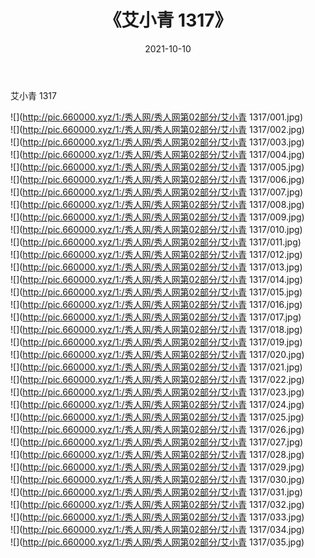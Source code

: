 ﻿---
layout: post
title:  《艾小青 1317》
date:   2021-10-10
img: http://pic.660000.xyz/1:/秀人网/秀人网第02部分/艾小青 1317/000.jpg
categories: [美女, 清纯, 唯美]
---

艾小青 1317

  ![](http://pic.660000.xyz/1:/秀人网/秀人网第02部分/艾小青 1317/001.jpg) <br> ![](http://pic.660000.xyz/1:/秀人网/秀人网第02部分/艾小青 1317/002.jpg) <br> ![](http://pic.660000.xyz/1:/秀人网/秀人网第02部分/艾小青 1317/003.jpg) <br> ![](http://pic.660000.xyz/1:/秀人网/秀人网第02部分/艾小青 1317/004.jpg) <br> ![](http://pic.660000.xyz/1:/秀人网/秀人网第02部分/艾小青 1317/005.jpg) <br> ![](http://pic.660000.xyz/1:/秀人网/秀人网第02部分/艾小青 1317/006.jpg) <br> ![](http://pic.660000.xyz/1:/秀人网/秀人网第02部分/艾小青 1317/007.jpg) <br> ![](http://pic.660000.xyz/1:/秀人网/秀人网第02部分/艾小青 1317/008.jpg) <br> ![](http://pic.660000.xyz/1:/秀人网/秀人网第02部分/艾小青 1317/009.jpg) <br> ![](http://pic.660000.xyz/1:/秀人网/秀人网第02部分/艾小青 1317/010.jpg) <br> ![](http://pic.660000.xyz/1:/秀人网/秀人网第02部分/艾小青 1317/011.jpg) <br> ![](http://pic.660000.xyz/1:/秀人网/秀人网第02部分/艾小青 1317/012.jpg) <br> ![](http://pic.660000.xyz/1:/秀人网/秀人网第02部分/艾小青 1317/013.jpg) <br> ![](http://pic.660000.xyz/1:/秀人网/秀人网第02部分/艾小青 1317/014.jpg) <br> ![](http://pic.660000.xyz/1:/秀人网/秀人网第02部分/艾小青 1317/015.jpg) <br> ![](http://pic.660000.xyz/1:/秀人网/秀人网第02部分/艾小青 1317/016.jpg) <br> ![](http://pic.660000.xyz/1:/秀人网/秀人网第02部分/艾小青 1317/017.jpg) <br> ![](http://pic.660000.xyz/1:/秀人网/秀人网第02部分/艾小青 1317/018.jpg) <br> ![](http://pic.660000.xyz/1:/秀人网/秀人网第02部分/艾小青 1317/019.jpg) <br> ![](http://pic.660000.xyz/1:/秀人网/秀人网第02部分/艾小青 1317/020.jpg) <br> ![](http://pic.660000.xyz/1:/秀人网/秀人网第02部分/艾小青 1317/021.jpg) <br> ![](http://pic.660000.xyz/1:/秀人网/秀人网第02部分/艾小青 1317/022.jpg) <br> ![](http://pic.660000.xyz/1:/秀人网/秀人网第02部分/艾小青 1317/023.jpg) <br> ![](http://pic.660000.xyz/1:/秀人网/秀人网第02部分/艾小青 1317/024.jpg) <br> ![](http://pic.660000.xyz/1:/秀人网/秀人网第02部分/艾小青 1317/025.jpg) <br> ![](http://pic.660000.xyz/1:/秀人网/秀人网第02部分/艾小青 1317/026.jpg) <br> ![](http://pic.660000.xyz/1:/秀人网/秀人网第02部分/艾小青 1317/027.jpg) <br> ![](http://pic.660000.xyz/1:/秀人网/秀人网第02部分/艾小青 1317/028.jpg) <br> ![](http://pic.660000.xyz/1:/秀人网/秀人网第02部分/艾小青 1317/029.jpg) <br> ![](http://pic.660000.xyz/1:/秀人网/秀人网第02部分/艾小青 1317/030.jpg) <br> ![](http://pic.660000.xyz/1:/秀人网/秀人网第02部分/艾小青 1317/031.jpg) <br> ![](http://pic.660000.xyz/1:/秀人网/秀人网第02部分/艾小青 1317/032.jpg) <br> ![](http://pic.660000.xyz/1:/秀人网/秀人网第02部分/艾小青 1317/033.jpg) <br> ![](http://pic.660000.xyz/1:/秀人网/秀人网第02部分/艾小青 1317/034.jpg) <br> ![](http://pic.660000.xyz/1:/秀人网/秀人网第02部分/艾小青 1317/035.jpg) <br>